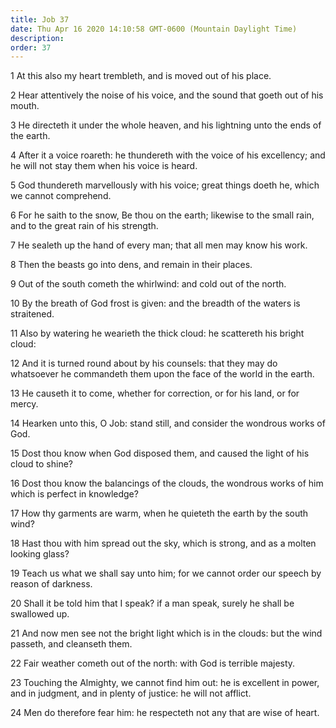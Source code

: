 ```yaml
---
title: Job 37
date: Thu Apr 16 2020 14:10:58 GMT-0600 (Mountain Daylight Time)
description: 
order: 37
---
```


<p>1 At this also my heart trembleth, and is moved out of his place.</p>
<span></span>
<p>
  2 Hear attentively the noise of his voice, and the sound that goeth out of his
  mouth.
</p>
<p>
  3 He directeth it under the whole heaven, and his lightning unto the ends of
  the earth.
</p>
<p>
  4 After it a voice roareth: he thundereth with the voice of his excellency;
  and he will not stay them when his voice is heard.
</p>
<p>
  5 God thundereth marvellously with his voice; great things doeth he, which we
  cannot comprehend.
</p>
<p>
  6 For he saith to the snow, Be thou on the earth; likewise to the small rain,
  and to the great rain of his strength.
</p>
<p>7 He sealeth up the hand of every man; that all men may know his work.</p>
<p>8 Then the beasts go into dens, and remain in their places.</p>
<p>9 Out of the south cometh the whirlwind: and cold out of the north.</p>
<p>
  10 By the breath of God frost is given: and the breadth of the waters is
  straitened.
</p>
<p>
  11 Also by watering he wearieth the thick cloud: he scattereth his bright
  cloud:
</p>
<p>
  12 And it is turned round about by his counsels: that they may do whatsoever
  he commandeth them upon the face of the world in the earth.
</p>
<p>
  13 He causeth it to come, whether for correction, or for his land, or for
  mercy.
</p>
<p>
  14 Hearken unto this, O Job: stand still, and consider the wondrous works of
  God.
</p>
<p>
  15 Dost thou know when God disposed them, and caused the light of his cloud to
  shine?
</p>
<p>
  16 Dost thou know the balancings of the clouds, the wondrous works of him
  which is perfect in knowledge?
</p>
<p>
  17 How thy garments are warm, when he quieteth the earth by the south wind?
</p>
<p>
  18 Hast thou with him spread out the sky, which is strong, and as a molten
  looking glass?
</p>
<p>
  19 Teach us what we shall say unto him; for we cannot order our speech by
  reason of darkness.
</p>
<p>
  20 Shall it be told him that I speak? if a man speak, surely he shall be
  swallowed up.
</p>
<p>
  21 And now men see not the bright light which is in the clouds: but the wind
  passeth, and cleanseth them.
</p>
<p>22 Fair weather cometh out of the north: with God is terrible majesty.</p>
<p>
  23 Touching the Almighty, we cannot find him out: he is excellent in power,
  and in judgment, and in plenty of justice: he will not afflict.
</p>
<p>
  24 Men do therefore fear him: he respecteth not any that are wise of heart.
</p>

